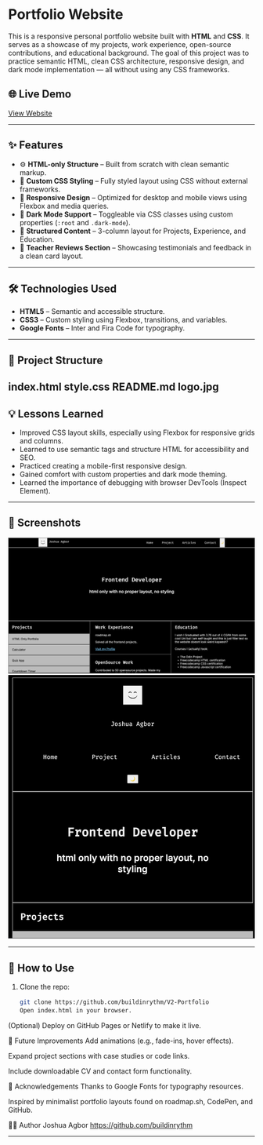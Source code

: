 # Portfolio Website

This is a responsive personal portfolio website built with **HTML** and **CSS**. It serves as a showcase of my projects, work experience, open-source contributions, and educational background. The goal of this project was to practice semantic HTML, clean CSS architecture, responsive design, and dark mode implementation — all without using any CSS frameworks.

## 🌐 Live Demo

[View Website](https://buildinrythm.github.io/V2-Portfolio/)  

---

## ✨ Features

- ⚙️ **HTML-only Structure** – Built from scratch with clean semantic markup.
- 🎨 **Custom CSS Styling** – Fully styled layout using CSS without external frameworks.
- 📱 **Responsive Design** – Optimized for desktop and mobile views using Flexbox and media queries.
- 🌙 **Dark Mode Support** – Toggleable via CSS classes using custom properties (`:root` and `.dark-mode`).
- 🧱 **Structured Content** – 3-column layout for Projects, Experience, and Education.
- 💬 **Teacher Reviews Section** – Showcasing testimonials and feedback in a clean card layout.

---

## 🛠 Technologies Used

- **HTML5** – Semantic and accessible structure.
- **CSS3** – Custom styling using Flexbox, transitions, and variables.
- **Google Fonts** – Inter and Fira Code for typography.

---

## 📁 Project Structure

index.html
style.css
README.md
logo.jpg
---

## 💡 Lessons Learned

- Improved CSS layout skills, especially using Flexbox for responsive grids and columns.
- Learned to use semantic tags and structure HTML for accessibility and SEO.
- Practiced creating a mobile-first responsive design.
- Gained comfort with custom properties and dark mode theming.
- Learned the importance of debugging with browser DevTools (Inspect Element).

---

## 📸 Screenshots
![Desktop view preview](desktop.png) ![Mobile view preview](mobile.png)

---

## 🚀 How to Use

1. Clone the repo:
   ```bash
   git clone https://github.com/buildinrythm/V2-Portfolio
   Open index.html in your browser.

(Optional) Deploy on GitHub Pages or Netlify to make it live.

📌 Future Improvements
Add animations (e.g., fade-ins, hover effects).

Expand project sections with case studies or code links.

Include downloadable CV and contact form functionality.

🙌 Acknowledgements
Thanks to Google Fonts for typography resources.

Inspired by minimalist portfolio layouts found on roadmap.sh, CodePen, and GitHub.

🧑‍💻 Author
Joshua Agbor
https://github.com/buildinrythm 

---

